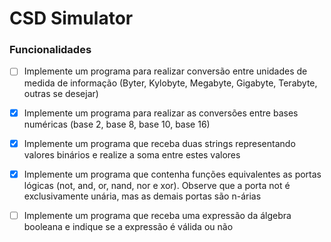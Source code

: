 # CSD Simulator

### Funcionalidades
- [ ] Implemente um programa para realizar conversão entre unidades de medida de informação (Byter, Kylobyte, Megabyte, Gigabyte, Terabyte, outras se desejar)

- [x] Implemente um programa para realizar as conversões entre bases numéricas (base 2, base 8, base 10, base 16)

- [x] Implemente um programa que receba duas strings representando valores binários e realize a soma entre estes valores

- [x] Implemente um programa que contenha funções equivalentes as portas lógicas (not, and, or, nand, nor e xor). Observe que a porta not é exclusivamente unária, mas as demais portas são n-árias

- [ ] Implemente um programa que receba uma expressão da álgebra booleana e indique se a expressão é válida ou não
